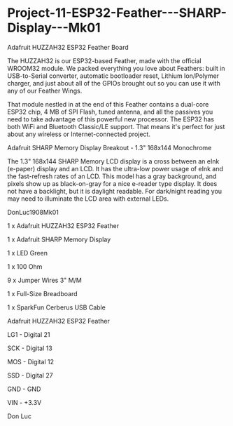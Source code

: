 # Project-11-ESP32-Feather---SHARP-Display---Mk01


Adafruit HUZZAH32 ESP32 Feather Board

The HUZZAH32 is our ESP32-based Feather, made with the official WROOM32 module. We packed everything you love about Feathers: built in USB-to-Serial converter, automatic bootloader reset, Lithium Ion/Polymer charger, and just about all of the GPIOs brought out so you can use it with any of our Feather Wings. 

That module nestled in at the end of this Feather contains a dual-core ESP32 chip, 4 MB of SPI Flash, tuned antenna, and all the passives you need to take advantage of this powerful new processor. The ESP32 has both WiFi and Bluetooth Classic/LE support. That means it's perfect for just about any wireless or Internet-connected project.

Adafruit SHARP Memory Display Breakout - 1.3" 168x144 Monochrome

The 1.3" 168x144 SHARP Memory LCD display is a cross between an eInk (e-paper) display and an LCD. It has the ultra-low power usage of eInk and the fast-refresh rates of an LCD. This model has a gray background, and pixels show up as black-on-gray for a nice e-reader type display. It does not have a backlight, but it is daylight readable. For dark/night reading you may need to illuminate the LCD area with external LEDs.

DonLuc1908Mk01

1 x Adafruit HUZZAH32 ESP32 Feather

1 x Adafruit SHARP Memory Display

1 x LED Green

1 x 100 Ohm

9 x Jumper Wires 3" M/M

1 x Full-Size Breadboard

1 x SparkFun Cerberus USB Cable


Adafruit HUZZAH32 ESP32 Feather

LG1 - Digital 21

SCK - Digital 13

MOS - Digital 12

SSD - Digital 27

GND - GND

VIN - +3.3V

Don Luc
